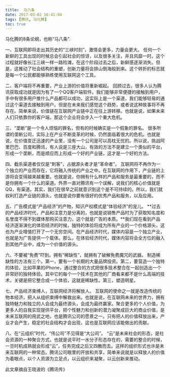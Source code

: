 ```yaml
---
title:  马八条
date: 2017-03-02 16:41:04
tags: [腾讯, 马化腾]
toc: true
---
```


马化腾的8条论纲，也称“马八条”.

一、互联网即将走出其历史的“三峡时刻”，激情会更多，力量会更大。
任何一个新鲜的工具出现的时候总会引起社会的惊讶，以及很多关注，并且风靡一时。这个过程就好像长江三峡一样一路险滩，在这个阶段过去之后，新鲜感逐渐消失。但是，这推动了社会结构的重塑，创新力量将会排山倒海般到来。这个转折的标志就是每一个公民都能够熟练使用互联网这个工具。

二、客户端将不再重要，产业上游的价值将重新崛起。
回顾过去，很多人认为腾讯获取成功就是因为有了一个QQ客户端软件。我们能够非常便捷的接触到用户，手中有很多用户推什么产品都可以成功，这实际上是一个渠道，我们能够轻易的通过这个渠道去接触到用户。但是在未来我们感觉这个趋势，或者说这种故事将不再存在。简单来说，价值链在互联网产业链中正在往上游转移。也就是说，如果未来人们只依靠你的客户端，那这个企业将会步入一个重大危机。

三、“垄断”是一个令人烦恼的罪名，但有的时候确实是一个假象的罪名。
很多所谓的垄断公司，实际上在产业不断变革的时候，仍然面临着很大的危机。也就是说，在价值变迁迅速的产业里，没有一个公司是可以高枕无忧的。所以说，挑战阿里巴巴、百度和腾讯，有人说是三座大山，有效的方法不是建立一个类似的平台，形成一个垄断，而是顺应而上形成一个好的产业链，这才是一个好的方法。

四、截杀渠道者仅仅是“刺客”，占据源头者才是“革命者”。
互联网将不再作为一个独立的产业而存在，它将融入传统的产业之中。在互联网的作用下，产业链的上游将会变得越来越重要。也就是说，你拥有什么样的产品和服务是最重要的，而不是你拥有一个什么的渠道。外界一直对腾讯有一个误解，说我们的核心价值就是QQ，有渠道。其实，我们在很早之前就意识到这个是不可持续的。所以，我们就权利打造产业链的源头，也就是说你要有很好的优秀产品和服务，以及应用。

五、广告模式是“产品经济”的产物，知识产权模式是“体验经济”的宠儿。
**过去的产品经济时代，产品和注意力是分离的，也就是说销售产品时为了获取知名度和名誉度不得不到媒体那购买注意力，这个就是广告的本质。**我们现在看到产品经济逐渐演化的体验经济的时候，独特的体验将成为所有产业的一个价格源头，这也为产业增值打开了一个无穷空间。在产品经济时代，媒体内容是一个独立产业，也就是为广告提供一个载体。那么，在体验经济时代，媒体内容将会全方位的融入到其他产业中，成为一个价值的源头。

六、不要被“免费”吓到。拥有“稀缺性”，就拥有了破解免费魔咒的武器。
制造稀缺性的方法有三个。第一，要有一个长期的大量品牌投资。第二，要营造一个独特的体验，比如苹果的iPhone，通过整合的方式把很多技术整合在一起创造出一个非常好的独特体验。其中它的每个一个技术在其他的厂商看来都不是什么高端的技术，关键是把它整合成一个体验，这就是稀缺性。第三，塑造明星。

七、产品经济束缚人，互联网经济将解放人。
互联网的使命之一就是改造传统的物本经济，把人从组织束缚中解救出来。也就是说，在互联网未来的世界力，拥有独特魅力和独立的人会成为最终源头，会成为最终赢家。聚合更多的个人价值，为更多人的自我实现提供平台，把个性魅力和创新的潜力凝聚成巨大的商业价值，是未来互联网的用武之地，也是腾讯公司的愿景之一。只有把人的价值释放出来，产业才会产生，稳定的社会结构才会出现，这也是互联网应该能做出的贡献。

八、在“云组织”时代，“伟公司”不见得是“大公司”。
“云”是未来社会的形态，是社会资源的一种聚合方式，也就是说平时一水分子形态存在的，需要的整合的时候，一旦时机成熟就会形成“云”，任务完成之后又四散而去。这样的组织形式也许是未来互联网的一种常态。腾讯公司眼里的开放和共享，简单来说就是以释放人的价值为着眼点，以个人资源为立足点，以云组织来凝聚，以云创新来推动。

此文章摘自王晓波的《腾讯传》